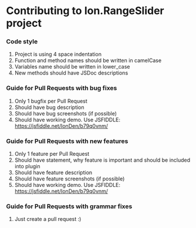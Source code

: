 # Contributing to Ion.RangeSlider project

### Code style

1. Project is using 4 space indentation
2. Function and method names should be written in camelCase
3. Variables name should be written in lower_case
4. New methods should have JSDoc descriptions

### Guide for Pull Requests with bug fixes

1. Only 1 bugfix per Pull Request
2. Should have bug description
3. Should have bug screenshots (if possible)
4. Should have working demo. Use JSFIDDLE: https://jsfiddle.net/IonDen/b79q0vnm/

### Guide for Pull Requests with new features

1. Only 1 feature per Pull Request
2. Should have statement, why feature is important and should be included into plugin
3. Should have feature description
4. Should have feature screenshots (if possible)
5. Should have working demo. Use JSFIDDLE: https://jsfiddle.net/IonDen/b79q0vnm/

### Guide for Pull Requests with grammar fixes

1. Just create a pull request :)
